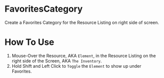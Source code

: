 # FavoritesCategory

Create a Favorites Category for the Resource Listing on right side of screen.

# How To Use
1. Mouse-Over the Resource, AKA `Element`, in the Resource Listing on the right side of the Screen, AKA `The Inventory`.
2. Hold Shift and Left Click to `Toggle` the `Element` to show up under Favorites.
